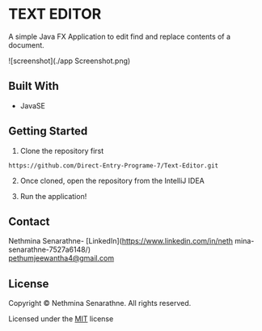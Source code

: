 # TEXT EDITOR

A simple Java FX Application to edit find and replace contents of a document.

![screenshot](./app Screenshot.png)

## Built With

- JavaSE

## Getting Started

1. Clone the repository first 

``https://github.com/Direct-Entry-Programe-7/Text-Editor.git``

2. Once cloned, open the repository from the IntelliJ IDEA

3. Run the application!

## Contact

Nethmina Senarathne- [LinkedIn](https://www.linkedin.com/in/neth
mina-senarathne-7527a6148/) <br>
pethumjeewantha4@gmail.com

## License

Copyright &copy; Nethmina Senarathne. All rights reserved.

Licensed under the [MIT](LICENSE) license
